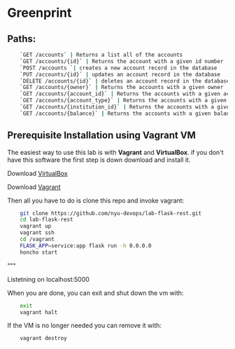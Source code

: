 # Greenprint

## Paths:
```bash
	`GET /accounts` | Returns a list all of the accounts
	`GET /accounts/{id}` | Returns the account with a given id number
	`POST /accounts `| creates a new account record in the database
	`PUT /accounts/{id}` | updates an account record in the database
	`DELETE /accounts/{id}` | deletes an account record in the database
	`GET /accounts/{owner}` | Returns the accounts with a given owner
	`GET /accounts/{account_id}` | Returns the accounts with a given account id number
	`GET /accounts/{account_type}` | Returns the accounts with a given account type
	`GET /accounts/{institution_id}` | Returns the accounts with a given institution id number
	`GET /accounts/{balance}` | Returns the accounts with a given balance
```


## Prerequisite Installation using Vagrant VM

The easiest way to use this lab is with **Vagrant** and **VirtualBox**. if you don't have this software the first step is down download and install it.

Download [VirtualBox](https://www.virtualbox.org/)

Download [Vagrant](https://www.vagrantup.com/)

Then all you have to do is clone this repo and invoke vagrant:

```bash
    git clone https://github.com/nyu-devops/lab-flask-rest.git
    cd lab-flask-rest
    vagrant up
    vagrant ssh
    cd /vagrant
    FLASK_APP=service:app flask run -h 0.0.0.0
    honcho start
```

"""

Listetning on localhost:5000

When you are done, you can exit and shut down the vm with:

```bash
    exit
    vagrant halt
```

If the VM is no longer needed you can remove it with:

```bash
    vagrant destroy
```
